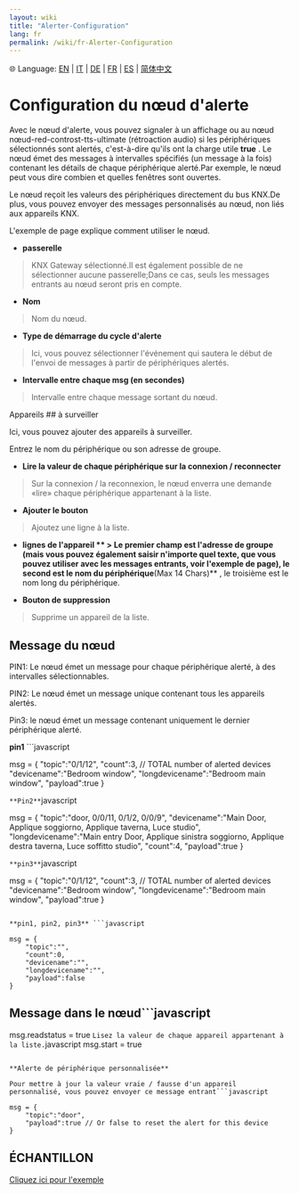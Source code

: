 ```yaml
---
layout: wiki
title: "Alerter-Configuration"
lang: fr
permalink: /wiki/fr-Alerter-Configuration
---
```

🌐 Language: [EN](https://supergiovane.github.io/node-red-contrib-knx-ultimate/wiki/Alerter-Configuration) | [IT](https://supergiovane.github.io/node-red-contrib-knx-ultimate/wiki/it-Alerter-Configuration) | [DE](https://supergiovane.github.io/node-red-contrib-knx-ultimate/wiki/de-Alerter-Configuration) | [FR](https://supergiovane.github.io/node-red-contrib-knx-ultimate/wiki/fr-Alerter-Configuration) | [ES](https://supergiovane.github.io/node-red-contrib-knx-ultimate/wiki/es-Alerter-Configuration) | [简体中文](https://supergiovane.github.io/node-red-contrib-knx-ultimate/wiki/zh-CN-Alerter-Configuration)

# Configuration du nœud d'alerte

Avec le nœud d'alerte, vous pouvez signaler à un affichage ou au nœud nœud-red-controst-tts-ultimate (rétroaction audio) si les périphériques sélectionnés sont alertés, c'est-à-dire qu'ils ont la charge utile **true** .
Le nœud émet des messages à intervalles spécifiés (un message à la fois) contenant les détails de chaque périphérique alerté.Par exemple, le nœud peut vous dire combien et quelles fenêtres sont ouvertes.

Le nœud reçoit les valeurs des périphériques directement du bus KNX.De plus, vous pouvez envoyer des messages personnalisés au nœud, non liés aux appareils KNX.

L'exemple de page explique comment utiliser le nœud.

- **passerelle**

> KNX Gateway sélectionné.Il est également possible de ne sélectionner aucune passerelle;Dans ce cas, seuls les messages entrants au nœud seront pris en compte.

- **Nom**

> Nom du nœud.

- **Type de démarrage du cycle d'alerte**

> Ici, vous pouvez sélectionner l'événement qui sautera le début de l'envoi de messages à partir de périphériques alertés.

- **Intervalle entre chaque msg (en secondes)**

> Intervalle entre chaque message sortant du nœud.

Appareils ## à surveiller

Ici, vous pouvez ajouter des appareils à surveiller.

Entrez le nom du périphérique ou son adresse de groupe.

- **Lire la valeur de chaque périphérique sur la connexion / reconnecter**

> Sur la connexion / la reconnexion, le nœud enverra une demande «lire» chaque périphérique appartenant à la liste.

- **Ajouter le bouton**

> Ajoutez une ligne à la liste.

- **lignes de l'appareil ** > Le premier champ est l'adresse de groupe (mais vous pouvez également saisir n'importe quel texte, que vous pouvez utiliser avec les messages entrants, voir l'exemple de page), le second est le nom du périphérique**(Max 14 Chars)** , le troisième est le nom long du périphérique.

- **Bouton de suppression**

> Supprime un appareil de la liste.

## Message du nœud

PIN1: Le nœud émet un message pour chaque périphérique alerté, à des intervalles sélectionnables. 

PIN2: Le nœud émet un message unique contenant tous les appareils alertés. 

Pin3: le nœud émet un message contenant uniquement le dernier périphérique alerté. 

**pin1** ```javascript

msg = {
    "topic":"0/1/12",
    "count":3, // TOTAL number of alerted devices
    "devicename":"Bedroom window",
    "longdevicename":"Bedroom main window",
    "payload":true
}

``` **Pin2** ```javascript

msg = {
    "topic":"door, 0/0/11, 0/1/2, 0/0/9",
    "devicename":"Main Door, Applique soggiorno, Applique taverna, Luce studio",
    "longdevicename":"Main entry Door, Applique sinistra soggiorno, Applique destra taverna, Luce soffitto studio",
    "count":4,
    "payload":true
    }

``` **pin3** ```javascript

msg = {
    "topic":"0/1/12",
    "count":3, // TOTAL number of alerted devices
    "devicename":"Bedroom window",
    "longdevicename":"Bedroom main window",
    "payload":true
}

```Message sortant lorsque tous les appareils sont au repos

**pin1, pin2, pin3** ```javascript

msg = {
    "topic":"",
    "count":0,
    "devicename":"",
    "longdevicename":"",
    "payload":false
}

```

## Message dans le nœud```javascript
msg.readstatus = true
```Lisez la valeur de chaque appareil appartenant à la liste.```javascript
msg.start = true
```Le cycle d'envoi de tous les appareils alertés commence.Le cycle se termine par le dernier dispositif alerté.Pour répéter le cycle, envoyez ce message entrant à nouveau.

**Alerte de périphérique personnalisée** 

Pour mettre à jour la valeur vraie / fausse d'un appareil personnalisé, vous pouvez envoyer ce message entrant```javascript

msg = {
    "topic":"door",
    "payload":true // Or false to reset the alert for this device
}

```

## ÉCHANTILLON

<a href = "https://supergiovane.github.io/node-red-contrib-knx-ultimate/wiki/Samplealerter"> Cliquez ici pour l'exemple </a>
